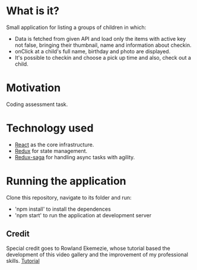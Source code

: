 <!-- ![Application UI](https://github.com/barbararcbf12/react-redux-video-library/blob/master/assets/Application-UI.png)  -->

# What is it?
Small application for listing a groups of children in which:
* Data is fetched from given API and load only the items with active key not false, bringing their thumbnail, name and information about checkin.
* onClick at a child's full name, birthday and photo are displayed.
* It's possible to checkin and choose a pick up time and also, check out a child.

# Motivation
Coding assessment task.

# Technology used
* [React](https://facebook.github.io/react/) as the core infrastructure.
* [Redux](https://github.com/reactjs/redux) for state management.
* [Redux-saga](https://github.com/yelouafi/redux-saga) for handling async tasks with agility.

# Running the application
Clone this repository, navigate to its folder and run:
* 'npm install' to install the dependences
* 'npm start' to run the application at development server

<!-- ## Observation
You may encounter issues with CORS. Feel free to disable cross-origin protection in the browser if this gives you any problem. -->

## Credit
Special credit goes to Rowland Ekemezie, whose tutorial based the development of this video gallery and the improvement of my professional skills. [Tutorial](https://scotch.io/tutorials/build-a-media-library-with-react-redux-and-redux-saga-part-1)

